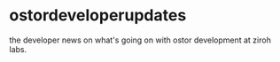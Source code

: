 # ostordeveloperupdates
the developer news on what's going on with ostor development at ziroh labs. 
